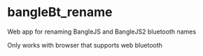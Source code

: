 # bangleBt_rename
Web app for renaming BangleJS and BangleJS2 bluetooth names

Only works with browser that supports web bluetooth
